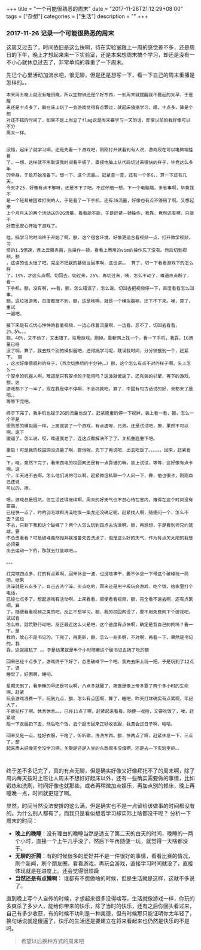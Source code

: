 +++
title = "一个可能很熟悉的周末"
date = "2017-11-26T21:12:29+08:00"
tags = ["杂想"]
categories = ["生活"]
description = ""
+++

### 2017-11-26 记录一个可能很熟悉的周末
这周又过去了，时间依旧是这么快啊，待在实验室跟上一周的感觉差不多，还是周日的下午，晚上才想起来来一下实验室，还是本来想周末搞个学习，却还是没有一不小心就休息过去了，非常单纯的尊重了一下周末。
  
<!--more-->

先记个心里活动加流水吧，很无聊，但是还是想写一下，看一下自己的周末重播是怎样的。。
```
本来周五晚上就没有睡很晚，所以生物钟还是个好东西，一到周末就提醒我不要起的太早，于是醒
来还是十点多了，躺在床上玩了一会游戏觉得有点罪过，就起床搞搞学习，嗯，十点多，算是个相
对还不错的时间了，如果不是上周立了flag说是周末要学习一天的话，即使以前的我好像可以不分
周末一样。


没错，起床了就学习啊，还是先看一下游戏吧，刚刚打开就看到有人说，游戏现在可以电脑端挂着
了，一想，这样就不用耽误我时间看平板了，直接电脑上从代码切过来很快的样子，毕竟这么多年
的单身。于是开始准备下。想一下，这个流量。。赶紧查一查，还有一个多G，，算一下还有几天，
今天才25，好像有点不够呀，还是不下了吧。不过仔细一想，下一个电脑端，多省事啊，毕竟我不
是一个轻易被困难打倒的人，于是看了一下手机，还有3G流量，好像也有点不够用了啊。又想起来
上个月月末的两个活动送的2G流量，看看能不能，于是赶紧一顿操作，我靠，竟然还有啊。只能不
好意思安心开始下游戏了。

哇，搞学习的时间终于开始了啊，额，这个宿舍环境，好像更适合看视频一点，打开教学视频，习
惯的1.5倍速，连上云服务器，先操作一顿，看看上周用的vim的操作忘了没有。然后切到视频，额
，这讲的也太慢了吧，完全不把我的基础当回事啊，这也讲。。 算了，切一下看看游戏下的怎么样
了，19%，才这么点啊。切回去，切过来，25%，再切过来，咦，怎么不动了，难道热点断了，看一
下手机，额，没有啊，==看，额，怎么错误了，怎么说。切回去把视频停一下，百度看看怎么回事。
额，这垃圾游戏，百度都搜不到，额，这是啥啊，就是一个模拟器嘛，还下不下来。唉，算了，重试
一遍吧。

接下来是有点忧心忡忡的看着视频，一边心疼着流量啊，一边看。忍不了，切回去看看，2%,5%。。。
额，40%，又不动了，又出错了。垃圾游戏，删掉。重新网上找一个。看一下手机，我靠，1G流量已经
没了啊。算了，我去找个别的模拟器吧，还得搞学习呢，耽误我时间，分分钟搜到一个，赶紧下。 额
，这次好像很顺利的样子，（百次切换后的十分钟。。）额，这个怎么有点不对的样子啊，头上怎么一
个安卓的机器人啊，难道是只有安卓的才能用吗？这波就傻逼了。还先装的引擎，再下的游戏，额，这
游戏都下了一半了，现在我是停不停啊，不会坑我吧。算了，中国有句古话说的好，来都来了是吧。。
等等下完吧。

终于下完了，我手机也提示2G的流量也没了。赶紧隆重的停一下视屏，装上看一看，额，怎么一个不是
很熟悉的模拟器一样，上面就装了一个游戏，有点虚呀，兄弟。还是试试吧，擦，果然不可以啊，这下
傻逼了。怎么说，哎，难道我老了，连这点都解决不了了。关机重启重下吧。

重启！可是我的校园网没流量了啊，管他呢，先下了再说吧，出去吃饭了。。。。。。回来，赶紧看一
下，哇，竟然下完了，看来西电的校园网还是有一点靠谱的嘛，装上试试，等等，这好像有点卡啊，这
个，半天进不去啊。怎么他们说的可以啊，赶紧微信私聊一个人问一下，靠，他也很卡，刚刚自己还说
可以的，擦。

嗯，游戏总是很坑，但生活还得继续啊，周末的好天气也不忍心待在室内，难得在这个时间没有雾霾，
已经快一点了，约的羽毛球和洗澡吃饭一条龙还没确定呢。赶紧找人啊，随便问一个，怎么不去？这也
不去，只剩下我和这个破峰了？两个人怎么玩到四点去洗澡啊。额，再想想，于是看到师兄约篮球，要
不怂恿看看？可是破峰竟然抛弃我准备先去洗澡了，但是这么好的天气，作为有点欠太阳的我是必须要
出去运动一下的，那就去打篮球吧。。

。。。

打完球四点多，打的有点累啊，回来休息一波，也没啥事干，要不休息一下带这个破峰玩一局吧，结果
洗澡就是五点多了，自己去洗个澡，买点吃的，回来还是用平板玩会游戏，吃个饭，给家里打个电话，
已经七点多了，想起游戏有活动啊，上来看看，顺便看看视频，额，完全看不进去啊，还有点累啊。算
了，随便看看视频之类的吧，反正不想学习。额，我的校园网没了，要不用免费网下个游戏吧，试试看
怎么样，就荒野行动吧，反正最近这么火是吧，这个速度有点快啊，确定是我自己的网吗？看一下，是
我的，放心不是书记的。下完了，再更新，额，怎么一兆多啊，不对啊，再看一下，果然是书记的，我
靠，这就尴尬了 。。于是结果就是半个小时陪着这个破书记去搞了吃的额

回来已经十点多了，游戏终于下好了，怂恿破峰下一个吧。我先去床上玩一把。于是玩到了12点了。该
睡觉了，好困啊，睡吧。

星期天到了，看来睡的早还是可以啊，八点多就醒了，简直是像上帝多要了两个多小时的生命啊，赶紧
玩会游戏浪费一下，玩到九点，额，怎么有点困啊，算了，睡吧，昨天打球确实有点累啊，年纪大了，
不能拉杆了啊。休息休息。。。已经11点了啊，赶紧起来看看，随便一收拾，又要吃饭了，唉，赶紧收
拾一下衣服扔下去，然后吃个饭，去个超市回来正好收衣服，我真会过日子啊，哈哈。

回来又是一点，挂好衣服，干啥了，听听歌，洗洗东西。额，快两点了啊，赶紧休息一下，三点了，想
起来周末好像完全没学习啊，关键是还是入党的东西很多没填啊，还是去一下实验室吧。。



```

终于差不多记完了，真的有点无聊，但是确实好像又好像拜托不了的周末啊，除了周内每天按时上班让人周末不想好好起床以外，还有一些确实需要做的事情，比如锻炼和洗刷，时间好像也就那些。或者再稍微加点娱乐，再加点别的赖床，晚上再睡晚一点，时间就更短了啊。

显然，时间当然没法安排的这么满，但是确实也不是一点留给该做事的时间都没有的。为什么别人都有了，而我只是看似想着学习却实际上啥都没干呢？
分析一下周末的时间：
* **晚上的晚睡**：没有理由的晚睡当然是透支了第二天的白天的时间，晚睡的一两个小时，直接一个上午几乎没了，然后下午再随便一玩，就觉得一天啥都没干。
* **无聊的折腾**：有的时候很多的爱好并不是一件很好的事情，看看比赛的情况，刷个新闻，刷个朋友圈，看看游戏，再玩会游戏，直接学习时间就没了，直接体现就是在进度上。还会觉得很烦躁
* **当然还是有点懒啊**： 谁都有不想做啥的时候，但是生活就是这样，这就不多说了。

直到晚上写个人自传的时候，才想起来很多没得啥写，生活就像游戏一样，你玩的多爽杀了多少人，能给你带来的快乐，除了当时的快乐，还有之后你回头看过来，自己有多少收获，有的时候不功利是一种美德，但有时候那只能证明你太年轻了，换句话说就是傻逼了，快乐的生活还是要建立在将来看起来也仍然是快乐的不是吗。

> 希望以后换种方式的周末吧
